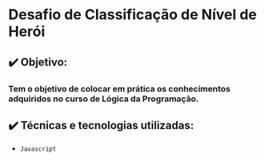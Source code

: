 # Desafio de Classificação de Nível de Herói

## ✔️ Objetivo:

### Tem o objetivo de colocar em prática os conhecimentos adquiridos no curso de Lógica da Programação.


## ✔️ Técnicas e tecnologias utilizadas:

- ``Javascript``
